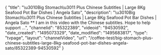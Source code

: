 {
    "title": "\u3010Big Stomach\u3011 Plus Chinese Subtitles | Large 8Kg Seafood Pot Bar Dishes | Angela Sato",
    "description": "\u3010Big Stomach\u3011 Plus Chinese Subtitles | Large 8Kg Seafood Pot Bar Dishes | Angela Sato ** I am in this video with the Chinese subtitles. Hope to help support ...",
    "channelid": "85322389",
    "videoid": "94530592",
    "date_created": "1495073329",
    "date_modified": "1495683817",
    "type": "tvpage",
    "layout": "channelVideo",
    "url": "\/coffee-test\/big-stomach-plus-chinese-subtitles-large-8kg-seafood-pot-bar-dishes-angela-sato\/85322389-94530592"
}